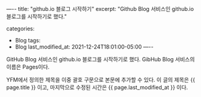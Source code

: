 —--
title: "github.io 블로그 시작하기"
excerpt: "Github Blog 서비스인 github.io 블로그를 시작하기로 했다."


categories:
 - Blog
tags:
 - Blog
last_modified_at: 2021-12-24T18:01:00-05:00
—--

GitHub Blog 서비스인 github.io 블로그를 시작하기로 했다.
GibHub Blog 서비스의 이름은 Pages이다. 

YFM에서 정의한 제목을 이중 괄호 구문으로 본문에 추가할 수 있다. 
이 글의 제목은 {{ page.title }} 이고,
마지막으로 수정된 시간은 {{ page.last_modified_at }} 이다.
